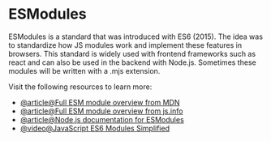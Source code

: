 # ESModules

ESModules is a standard that was introduced with ES6 (2015). The idea was to standardize how JS modules work and implement these features in browsers. This standard is widely used with frontend frameworks such as react and can also be used in the backend with Node.js. Sometimes these modules will be written with a .mjs extension.

Visit the following resources to learn more:

- [@article@Full ESM module overview from MDN](https://developer.mozilla.org/en-US/docs/Web/JavaScript/Guide/Modules)
- [@article@Full ESM module overview from js.info](https://javascript.info/modules)
- [@article@Node.js documentation for ESModules](https://nodejs.org/api/esm.html)
- [@video@JavaScript ES6 Modules Simplified](https://www.youtube.com/watch?v=cRHQNNcYf6s)
